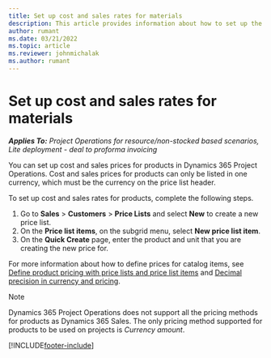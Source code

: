 ```yaml
---
title: Set up cost and sales rates for materials
description: This article provides information about how to set up the cost and sales rates for materials used on projects. 
author: rumant
ms.date: 03/21/2022
ms.topic: article
ms.reviewer: johnmichalak
ms.author: rumant
---
```


# Set up cost and sales rates for materials

_**Applies To:** Project Operations for resource/non-stocked based scenarios, Lite deployment - deal to proforma invoicing_

You can set up cost and sales prices for products in Dynamics 365 Project Operations. Cost and sales prices for products can only be listed in one currency, which must be the currency on the price list header.

To set up cost and sales rates for products, complete the following steps. 

1. Go to **Sales** > **Customers** > **Price Lists** and select **New** to create a new price list. 
2. On the **Price list items**, on the subgrid menu, select **New price list item**. 
3. On the **Quick Create** page, enter the product and unit that you are creating the new price for.

For more information about how to define prices for catalog items, see [Define product pricing with price lists and price list items](/dynamics365/sales/create-price-lists-price-list-items-define-pricing-products) and [Decimal precision in currency and pricing](/dynamics365/sales/decimal-precision-currency-pricing).
> [!NOTE]
> Dynamics 365 Project Operations does not support all the pricing methods for products as Dynamics 365 Sales. The only pricing method supported for products to be used on projects is *Currency amount*.


[!INCLUDE[footer-include](../includes/footer-banner.md)]
